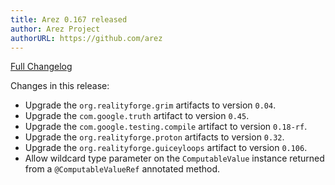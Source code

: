 ```yaml
---
title: Arez 0.167 released
author: Arez Project
authorURL: https://github.com/arez
---
```


[Full Changelog](https://github.com/arez/arez/compare/v0.166...v0.167)

Changes in this release:

* Upgrade the `org.realityforge.grim` artifacts to version `0.04`.
* Upgrade the `com.google.truth` artifact to version `0.45`.
* Upgrade the `com.google.testing.compile` artifact to version `0.18-rf`.
* Upgrade the `org.realityforge.proton` artifacts to version `0.32`.
* Upgrade the `org.realityforge.guiceyloops` artifact to version `0.106`.
* Allow wildcard type parameter on the `ComputableValue` instance returned from a `@ComputableValueRef` annotated method.
